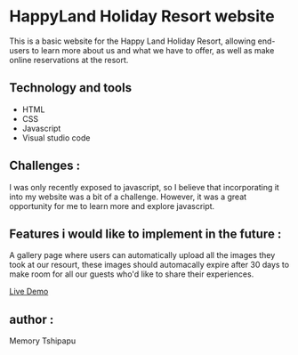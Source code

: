 # HappyLand Holiday Resort website
This is a basic website for the Happy Land Holiday Resort, allowing end-users to learn more about us and what we have to offer, as well as make online reservations at the resort.

## Technology and tools 
* HTML
* CSS
* Javascript
* Visual studio code

## Challenges :
I was only recently exposed to javascript, so I believe that incorporating it into my website was a bit of a challenge. However, it was a great opportunity for me to learn more and explore javascript.

## Features i would like to implement in the future :
A gallery page where users can automatically upload all the images they took at our resourt, these images should automacally expire after 30 days to make room for all our guests who'd like to share their experiences.

[Live Demo](http://happyland.epizy.com/index.html)

## author :
Memory Tshipapu 



